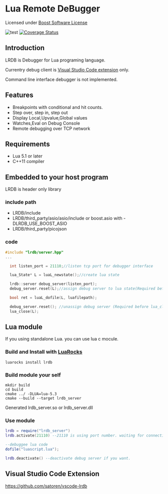 # Lua Remote DeBugger

Licensed under [Boost Software License](http://www.boost.org/LICENSE_1_0.txt)

![test](https://github.com/satoren/LRDB/workflows/test/badge.svg)
[![Coverage Status](https://coveralls.io/repos/github/satoren/LRDB/badge.svg?branch=master)](https://coveralls.io/github/satoren/LRDB?branch=master)

## Introduction

LRDB is Debugger for Lua programing language.


Currentry debug client is [Visual Studio Code extension](https://marketplace.visualstudio.com/items?itemName=satoren.lrdb) only.

Command line interface debugger is not implemented.


## Features

* Breakpoints with conditional and hit counts.
* Step over, step in, step out
* Display Local,Upvalue,Global values
* Watches,Eval on Debug Console
* Remote debugging over TCP network


## Requirements
  * Lua 5.1 or later
  * C++11 compiler

## Embedded to your host program

LRDB is header only library

### include path
  - LRDB/include
  - LRDB/third_party/asio/asio/include or boost.asio with -DLRDB_USE_BOOST_ASIO
  - LRDB/third_party/picojson

### code
```C++
#include "lrdb/server.hpp"
...

  int listen_port = 21110;//listen tcp port for debugger interface

  lua_State* L = luaL_newstate();//create lua state

  lrdb::server debug_server(listen_port);
  debug_server.reset(L);//assign debug server to lua state(Required before script load)

  bool ret = luaL_dofile(L, luafilepath);

  debug_server.reset(); //unassign debug server (Required before lua_close )
  lua_close(L);
```

## Lua module
If you using standalone Lua. you can use lua c mocule.

### Build and Install with [LuaRocks](https://luarocks.org/)
```
luarocks install lrdb
```

### Build module your self
```
mkdir build
cd build
cmake ../ -DLUA=lua-5.3
cmake --build --target lrdb_server
```
Generated lrdb_server.so or lrdb_server.dll


### Use module
```lua
lrdb = require("lrdb_server")
lrdb.activate(21110) --21110 is using port number. waiting for connection by debug client.

--debuggee lua code
dofile("luascript.lua");

lrdb.deactivate() --deactivate debug server if you want.
```

## Visual Studio Code Extension
https://github.com/satoren/vscode-lrdb